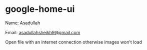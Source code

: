 # google-home-ui

Name: Asadullah

Email: asadullahsheikh9@gmail.com

Open file with an internet connection otherwise images won't load
